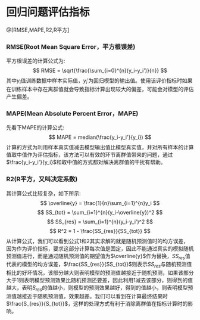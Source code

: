 # 回归问题评估指标
@[RMSE,MAPE,R2,R平方]

### RMSE(Root Mean Square Error，平方根误差)
平方根误差的计算公式为:
$$
RMSE = \sqrt{\frac{\sum_{i=0}^{n}(y_i-y_i')}{n}}
$$
其中$y_i$值训练数据中样本实际值，$y_i'$为回归模型的输出值。使用该评价指标时如果在训练样本中存在离群值就会导致指标计算出现较大的偏差，可能会对模型的评估产生偏差。

### MAPE(Mean Absolute Percent Error，MAPE)
先看下MAPE的计算公式:
$$
MAPE = median(\frac{y_i-y_i'}{y_i})
$$
计算的方式为利用样本真实值减去模型输出值比模型真实值，并对所有样本的计算值取中值作为评估指标，该方法可以有效的环节离群值带来的问题，通过$\frac{y_i-y_i'}{y_i}$和取中值的方式都对解决离群值的干扰有帮助。


### R2(R平方，又叫决定系数)
其计算公式比较复杂，如下所示:
$$
\overline{y} = \frac{1}{n}\sum_{i=1}^{n}y_i
$$
$$
SS_{tot} = \sum_{i=1}^{n}(y_i-\overline{y})^2
$$
$$
SS_{res} = \sum_{i=1}^{n}(y_i-y_i')^2
$$
$$
R^2 = 1 - \frac{SS_{res}}{SS_{tot}}
$$
从计算公式，我们可以看到公式1和2其实求解的就是随机预测值时的均方误差，因为作为评价指标，要求这部分计算每次值是固定，因此不能通过真实的模拟随机预测值进行，而是通过随机预测值的期望值为$\overline{y}$作为替换，$SS_{res}$值代表的模型的均方误差，$\frac{SS_{res}}{SS_{tot}}$则表示$SS_{res}$与随机预测值相比的好坏情况，该部分越大则表明模型的预测值越接近于随机预测，如果该部分大于1则表明模型预测效果比随机预测还要差，因此利用1减去该部分，则得到的值越大，表明$S_{res}$的值越小，则模型的预测效果越好，得到的值越小，则表明模型预测值越接近于随机预测值，效果越差。我们可以看到在计算最终结果时$\frac{S_{res}}{S_{tot}}$，这样的处理方式有利于消除离群值在指标计算时的影响。
